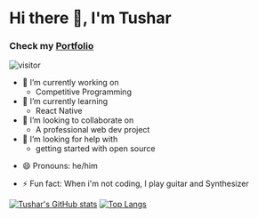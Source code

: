 # Hi there 👋, I'm Tushar

<!--
**TusharYaar/TusharYaar** is a ✨ _special_ ✨ repository because its `README.md` (this file) appears on your GitHub profile.

Here are some ideas to get you started:
-->

### Check my [Portfolio](https://www.tusharyaar.me)

  ![visitor](https://visitor-badge.glitch.me/badge?page_id=TusharYaar.TusharYaar)  

- 🔭 I’m currently working on 
  - Competitive Programming
- 🌱 I’m currently learning
  - React Native
- 👯 I’m looking to collaborate on
  - A professional web dev project
- 🤔 I’m looking for help with 
  - getting started with open source
<!-- - 💬 Ask me about ... -->
<!-- - 📫 How to reach me:  -->
- 😄 Pronouns: he/him
  
- ⚡ Fun fact: When i'm not coding, I play guitar and Synthesizer


[![Tushar's GitHub stats](https://github-readme-stats.vercel.app/api?username=TusharYaar&show_icons=true&theme=vision-friendly-dark)](https://github.com/TusharYaar/github-readme-stats)
[![Top Langs](https://github-readme-stats.vercel.app/api/top-langs/?username=TusharYaar&theme=vision-friendly-dark)](https://github.com/TusharYaar/github-readme-stats)